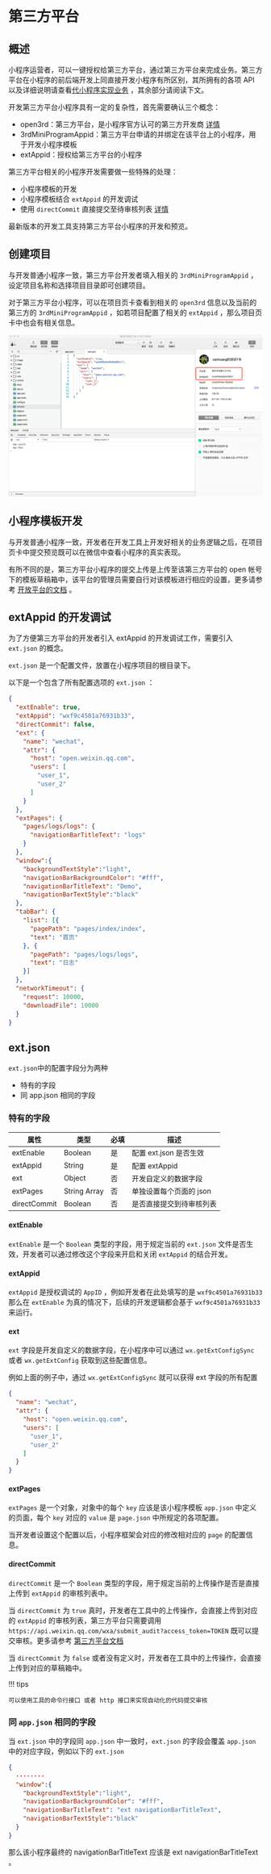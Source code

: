 # 第三方平台

## 概述

小程序运营者，可以一键授权给第三方平台，通过第三方平台来完成业务。第三方平台在小程序的前后端开发上同直接开发小程序有所区别，其所拥有的各项 API 以及详细说明请查看[代小程序实现业务](https://open.weixin.qq.com/cgi-bin/showdocument?action=dir_list&t=resource/res_list&verify=1&id=open1489144594_DhNoV&token=&lang=zh_CN) ，其余部分请阅读下文。

开发第三方平台小程序具有一定的复杂性，首先需要确认三个概念：

- open3rd：第三方平台，是小程序官方认可的第三方开发商 [详情](https://open.weixin.qq.com/cgi-bin/showdocument?action=dir_list&t=resource/res_list&verify=1&id=open1419318292&token=&lang=zh_CN)
- 3rdMiniProgramAppid：第三方平台申请的并绑定在该平台上的小程序，用于开发小程序模板
- extAppid：授权给第三方平台的小程序

第三方平台相关的小程序开发需要做一些特殊的处理：

- 小程序模板的开发
- 小程序模板结合 `extAppid` 的开发调试
- 使用 `directCommit` 直接提交至待审核列表 [详情](https://mp.weixin.qq.com/debug/wxadoc/dev/devtools/ext.html#directCommit)

最新版本的开发工具支持第三方平台小程序的开发和预览。

## 创建项目

与开发普通小程序一致，第三方平台开发者填入相关的 `3rdMiniProgramAppid` ，设定项目名称和选择项目目录即可创建项目。

对于第三方平台小程序，可以在项目页卡查看到相关的 `open3rd` 信息以及当前的第三方的 `3rdMiniProgramAppid` ，如若项目配置了相关的 `extAppid` ，那么项目页卡中也会有相关信息。

![ext](/assets/images/ext.png)

## 小程序模板开发

与开发普通小程序一致，开发者在开发工具上开发好相关的业务逻辑之后，在项目页卡中提交预览既可以在微信中查看小程序的真实表现。

有所不同的是，第三方平台小程序的提交上传是上传至该第三方平台的 open 帐号下的模板草稿箱中，该平台的管理员需要自行对该模板进行相应的设置，更多请参考 [开放平台的文档](https://open.weixin.qq.com/cgi-bin/showdocument?action=dir_list&t=resource/res_list&verify=1&id=open1489144594_DhNoV&token=&lang=zh_CN) 。

## extAppid 的开发调试

为了方便第三方平台的开发者引入 extAppid 的开发调试工作，需要引入 `ext.json` 的概念。

`ext.json` 是一个配置文件，放置在小程序项目的根目录下。

以下是一个包含了所有配置选项的 `ext.json` ：

```json
{
  "extEnable": true,
  "extAppid": "wxf9c4501a76931b33",
  "directCommit": false,
  "ext": {
    "name": "wechat",
    "attr": {
      "host": "open.weixin.qq.com",
      "users": [
        "user_1",
        "user_2"
      ]
    }
  },
  "extPages": {
    "pages/logs/logs": {
      "navigationBarTitleText": "logs"
    }
  },
  "window":{
    "backgroundTextStyle":"light",
    "navigationBarBackgroundColor": "#fff",
    "navigationBarTitleText": "Demo",
    "navigationBarTextStyle":"black"
  },
  "tabBar": {
    "list": [{
      "pagePath": "pages/index/index",
      "text": "首页"
    }, {
      "pagePath": "pages/logs/logs",
      "text": "日志"
    }]
  },
  "networkTimeout": {
    "request": 10000,
    "downloadFile": 10000
  }
}
```

## ext.json

`ext.json`中的配置字段分为两种

* 特有的字段
* 同 app.json 相同的字段

### 特有的字段

|属性	        |类型	          |必填	|描述
|-|-|-|-|
|extEnable	  |Boolean	      |是	  |配置 ext.json 是否生效
|extAppid	    |String	        |是	  |配置 extAppid
|ext	        |Object	        |否	  |开发自定义的数据字段
|extPages	    |String Array	  |否	  |单独设置每个页面的 json
|directCommit	|Boolean	      |否	  |是否直接提交到待审核列表

#### extEnable

`extEnable` 是一个 `Boolean` 类型的字段，用于规定当前的 `ext.json` 文件是否生效，开发者可以通过修改这个字段来开启和关闭 `extAppid` 的结合开发。

#### extAppid

`extAppid` 是授权调试的 `AppID` ，例如开发者在此处填写的是 `wxf9c4501a76931b33` 那么在 `extEnable` 为真的情况下，后续的开发逻辑都会基于 `wxf9c4501a76931b33` 来运行。

#### ext

`ext` 字段是开发自定义的数据字段，在小程序中可以通过 `wx.getExtConfigSync` 或者 `wx.getExtConfig` 获取到这些配置信息。

例如上面的例子中，通过 `wx.getExtConfigSync` 就可以获得 ext 字段的所有配置

```json
{
  "name": "wechat",
  "attr": {
    "host": "open.weixin.qq.com",
    "users": [
      "user_1",
      "user_2"
    ]
  }
}
```

#### extPages

`extPages` 是一个对象，对象中的每个 `key` 应该是该小程序模板 `app.json` 中定义的页面，每个 `key` 对应的 `value` 是 `page.json` 中所规定的各项配置。

当开发者设置这个配置以后，小程序框架会对应的修改相对应的 `page` 的配置信息。

#### directCommit

`directCommit` 是一个 `Boolean` 类型的字段，用于规定当前的上传操作是否是直接上传到 `extAppid` 的审核列表中。

当 `directCommit` 为 `true` 真时，开发者在工具中的上传操作，会直接上传到对应的 `extAppid` 的审核列表，第三方平台只需要调用 `https://api.weixin.qq.com/wxa/submit_audit?access_token=TOKEN` 既可以提交审核。更多请参考 [第三方平台文档](https://open.weixin.qq.com/cgi-bin/showdocument?action=dir_list&t=resource/res_list&verify=1&id=open1489140610_Uavc4&token=&lang=zh_CN)

当 `directCommit` 为 `false` 或者没有定义时，开发者在工具中的上传操作，会直接上传到对应的草稿箱中。

!!! tips

    可以使用工具的命令行接口 或者 http 接口来实现自动化的代码提交审核

### 同 `app.json` 相同的字段

当 `ext.json` 中的字段同 `app.json` 中一致时，`ext.json` 的字段会覆盖 `app.json` 中的对应字段，例如以下的 `ext.json`

```json
{
  ········
  "window":{
    "backgroundTextStyle":"light",
    "navigationBarBackgroundColor": "#fff",
    "navigationBarTitleText": "ext navigationBarTitleText",
    "navigationBarTextStyle":"black"
  }
}
```

那么该小程序最终的 navigationBarTitleText 应该是 ext navigationBarTitleText 。